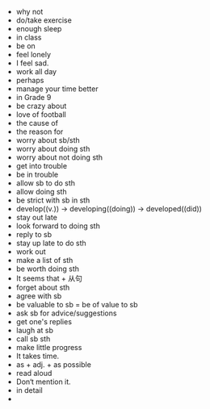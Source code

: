 - why not
- do/take exercise
- enough sleep
- in class
- be on
- feel lonely
- I feel sad.
- work all day
- perhaps
- manage your time better
- in Grade 9
- be crazy about
- love of football
- the cause of
- the reason for
- worry about sb/sth
- worry about doing sth
- worry about not doing sth
- get into trouble
- be in trouble
- allow sb to do sth
- allow doing sth
- be strict with sb in sth
- develop((v.)) -> developing((doing)) -> developed((did))
- stay out late
- look forward to doing sth
- reply to sb
- stay up late to do sth
- work out
- make a list of sth
- be worth doing sth
- It seems that + 从句
- forget about sth
- agree with sb
- be valuable to sb = be of value to sb
- ask sb for advice/suggestions
- get one's replies
- laugh at sb
- call sb sth
- make little progress
- It takes time.
- as + adj. + as possible
- read aloud
- Don‘t mention it.
- in detail
-